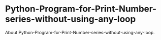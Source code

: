 # Python-Program-for-Print-Number-series-without-using-any-loop
About  Python-Program-for-Print-Number-series-without-using-any-loop.
